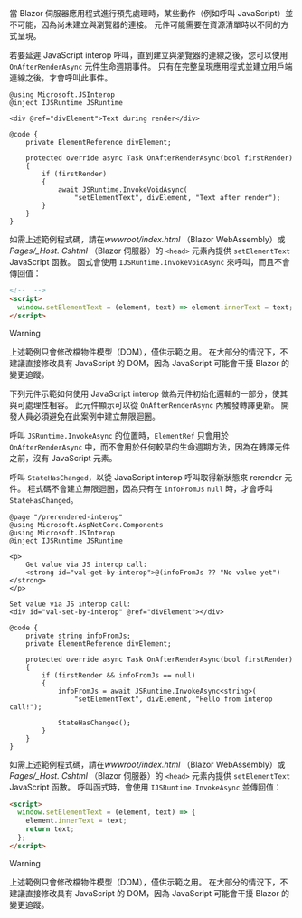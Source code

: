 當 Blazor 伺服器應用程式進行預先處理時，某些動作（例如呼叫 JavaScript）並不可能，因為尚未建立與瀏覽器的連接。 元件可能需要在資源清單時以不同的方式呈現。

若要延遲 JavaScript interop 呼叫，直到建立與瀏覽器的連線之後，您可以使用 `OnAfterRenderAsync` 元件生命週期事件。 只有在完整呈現應用程式並建立用戶端連線之後，才會呼叫此事件。

```cshtml
@using Microsoft.JSInterop
@inject IJSRuntime JSRuntime

<div @ref="divElement">Text during render</div>

@code {
    private ElementReference divElement;

    protected override async Task OnAfterRenderAsync(bool firstRender)
    {
        if (firstRender)
        {
            await JSRuntime.InvokeVoidAsync(
                "setElementText", divElement, "Text after render");
        }
    }
}
```

如需上述範例程式碼，請在*wwwroot/index.html* （Blazor WebAssembly）或*Pages/_Host. Cshtml* （Blazor 伺服器）的 `<head>` 元素內提供 `setElementText` JavaScript 函數。 函式會使用 `IJSRuntime.InvokeVoidAsync` 來呼叫，而且不會傳回值：

```html
<!--  -->
<script>
  window.setElementText = (element, text) => element.innerText = text;
</script>
```

> [!WARNING]
> 上述範例只會修改檔物件模型（DOM），僅供示範之用。 在大部分的情況下，不建議直接修改具有 JavaScript 的 DOM，因為 JavaScript 可能會干擾 Blazor 的變更追蹤。

下列元件示範如何使用 JavaScript interop 做為元件初始化邏輯的一部分，使其與可處理性相容。 此元件顯示可以從 `OnAfterRenderAsync` 內觸發轉譯更新。 開發人員必須避免在此案例中建立無限迴圈。

呼叫 `JSRuntime.InvokeAsync` 的位置時，`ElementRef` 只會用於 `OnAfterRenderAsync` 中，而不會用於任何較早的生命週期方法，因為在轉譯元件之前，沒有 JavaScript 元素。

呼叫 `StateHasChanged`，以從 JavaScript interop 呼叫取得新狀態來 rerender 元件。 程式碼不會建立無限迴圈，因為只有在 `infoFromJs` `null` 時，才會呼叫 `StateHasChanged`。

```cshtml
@page "/prerendered-interop"
@using Microsoft.AspNetCore.Components
@using Microsoft.JSInterop
@inject IJSRuntime JSRuntime

<p>
    Get value via JS interop call:
    <strong id="val-get-by-interop">@(infoFromJs ?? "No value yet")</strong>
</p>

Set value via JS interop call:
<div id="val-set-by-interop" @ref="divElement"></div>

@code {
    private string infoFromJs;
    private ElementReference divElement;

    protected override async Task OnAfterRenderAsync(bool firstRender)
    {
        if (firstRender && infoFromJs == null)
        {
            infoFromJs = await JSRuntime.InvokeAsync<string>(
                "setElementText", divElement, "Hello from interop call!");

            StateHasChanged();
        }
    }
}
```

如需上述範例程式碼，請在*wwwroot/index.html* （Blazor WebAssembly）或*Pages/_Host. Cshtml* （Blazor 伺服器）的 `<head>` 元素內提供 `setElementText` JavaScript 函數。 呼叫函式時，會使用 `IJSRuntime.InvokeAsync` 並傳回值：

```html
<script>
  window.setElementText = (element, text) => {
    element.innerText = text;
    return text;
  };
</script>
```

> [!WARNING]
> 上述範例只會修改檔物件模型（DOM），僅供示範之用。 在大部分的情況下，不建議直接修改具有 JavaScript 的 DOM，因為 JavaScript 可能會干擾 Blazor 的變更追蹤。
